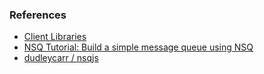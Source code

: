 ### References

- [Client Libraries](https://nsq.io/clients/client_libraries.html)
- [NSQ Tutorial: Build a simple message queue using NSQ](https://dev.to/vguleaev/nsq-tutorial-build-a-simple-message-queue-using-nsq-43eh)
- [dudleycarr
  /
  nsqjs](https://github.com/dudleycarr/nsqjs)
